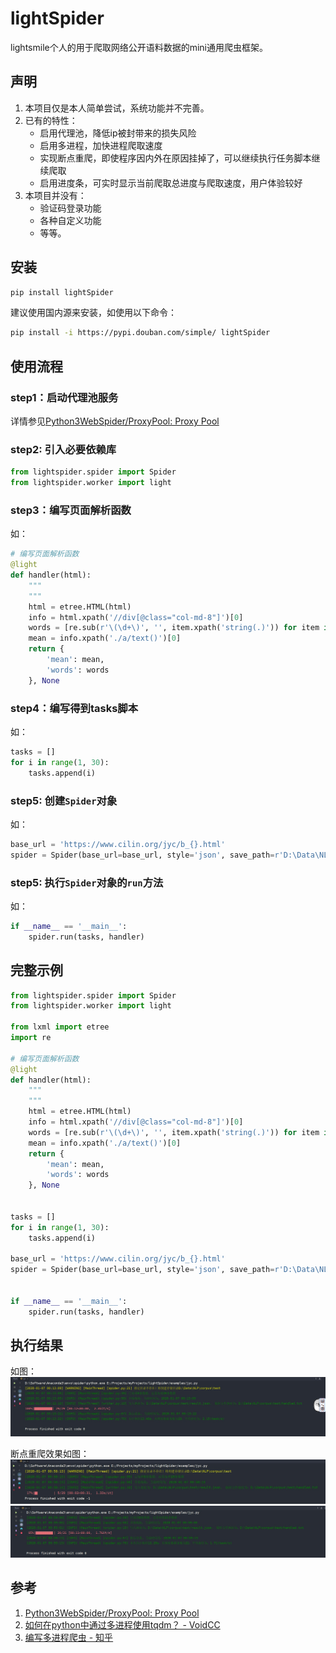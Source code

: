 # lightSpider
lightsmile个人的用于爬取网络公开语料数据的mini通用爬虫框架。

## 声明

1. 本项目仅是本人简单尝试，系统功能并不完善。
2. 已有的特性：
   - 启用代理池，降低ip被封带来的损失风险
   - 启用多进程，加快进程爬取速度
   - 实现断点重爬，即使程序因内外在原因挂掉了，可以继续执行任务脚本继续爬取
   - 启用进度条，可实时显示当前爬取总进度与爬取速度，用户体验较好
3. 本项目并没有：
   - 验证码登录功能
   - 各种自定义功能
   - 等等。

## 安装

```bash
pip install lightSpider
```
建议使用国内源来安装，如使用以下命令：

```bash
pip install -i https://pypi.douban.com/simple/ lightSpider
```

## 使用流程

### step1：启动代理池服务

详情参见[Python3WebSpider/ProxyPool: Proxy Pool](https://github.com/Python3WebSpider/ProxyPool)

### step2: 引入必要依赖库

```python
from lightspider.spider import Spider
from lightspider.worker import light
```
### step3：编写页面解析函数

如：
```python
# 编写页面解析函数
@light
def handler(html):
    """
    """
    html = etree.HTML(html)
    info = html.xpath('//div[@class="col-md-8"]')[0]
    words = [re.sub(r'\(\d+\)', '', item.xpath('string(.)')) for item in info.xpath('./b')[:-1]]
    mean = info.xpath('./a/text()')[0]
    return {
        'mean': mean,
        'words': words
    }, None
```

### step4：编写得到tasks脚本

如：
```python
tasks = []
for i in range(1, 30):
    tasks.append(i)
```

### step5: 创建`Spider`对象

如：
```python
base_url = 'https://www.cilin.org/jyc/b_{}.html'
spider = Spider(base_url=base_url, style='json', save_path=r'D:\Data\NLP\corpus\test')
```

### step5: 执行`Spider`对象的`run`方法

如：
```python
if __name__ == '__main__':
    spider.run(tasks, handler)
```

## 完整示例

```python
from lightspider.spider import Spider
from lightspider.worker import light

from lxml import etree
import re

# 编写页面解析函数
@light
def handler(html):
    """
    """
    html = etree.HTML(html)
    info = html.xpath('//div[@class="col-md-8"]')[0]
    words = [re.sub(r'\(\d+\)', '', item.xpath('string(.)')) for item in info.xpath('./b')[:-1]]
    mean = info.xpath('./a/text()')[0]
    return {
        'mean': mean,
        'words': words
    }, None


tasks = []
for i in range(1, 30):
    tasks.append(i)

base_url = 'https://www.cilin.org/jyc/b_{}.html'
spider = Spider(base_url=base_url, style='json', save_path=r'D:\Data\NLP\corpus\test')


if __name__ == '__main__':
    spider.run(tasks, handler)

```

## 执行结果

如图：
![Demo](res/lightSpider-demo.jpg)

断点重爬效果如图：
![断点重爬1](res/lightSpider断点重爬1.jpg)
![断点重爬2](res/lightSpider断点重爬2.jpg)

## 参考
1. [Python3WebSpider/ProxyPool: Proxy Pool](https://github.com/Python3WebSpider/ProxyPool)
2. [如何在python中通过多进程使用tqdm？ - VoidCC](http://cn.voidcc.com/question/p-dtnumnri-bhw.html)
3. [编写多进程爬虫 - 知乎](https://zhuanlan.zhihu.com/p/76866650)